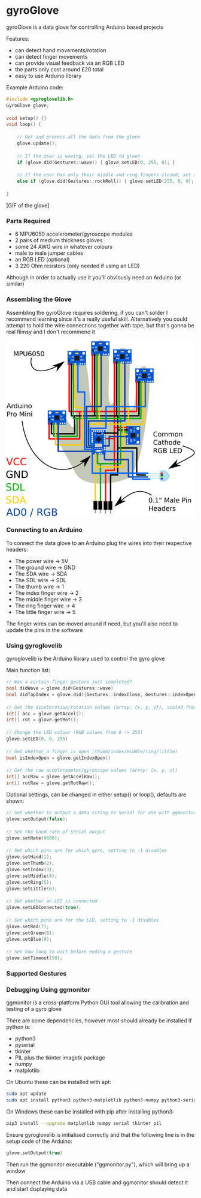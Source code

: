 # gyroGlove

gyroGlove is a data glove for controlling Arduino based projects

Features:

- can detect hand movements/rotation
- can detect finger movements
- can provide visual feedback via an RGB LED
- the parts only cost around £20 total
- easy to use Arduino library

Example Arduino code:

```c++
#include <gyroglovelib.h>
GyroGlove glove;

void setup() {}
void loop() {

    // Get and process all the data from the glove
    glove.update();

    // If the user is waving, set the LED to green
    if (glove.did(Gestures::wave)) { glove.setLED(0, 255, 0); }

    // If the user has only their middle and ring fingers closed, set to red
    else if (glove.did(Gestures::rockRoll)) { glove.setLED(255, 0, 0); }

}
```

[GIF of the glove]

### Parts Required

- 6 MPU6050 accelerometer/gyroscope modules
- 2 pairs of medium thickness gloves
- some 24 AWG wire in whatever colours
- male to male jumper cables
- an RGB LED (optional)
- 3 220 Ohm resistors (only needed if using an LED)

Although in order to actually use it you'll obviously need an Arduino (or similar)

### Assembling the Glove

Assembling the gyroGlove requires soldering, if you can't solder I recommend learning since it's a really useful skill. Alternatively you could attempt to hold the wire connections together with tape, but that's gonna be real flimsy and I don't recommend it

![Wiring guide](https://github.com/Lumorti/gyroGlove/raw/master/images/circuits.png "Wiring guide")

### Connecting to an Arduino

To connect the data glove to an Arduino plug the wires into their respective headers:

- The power wire -> 5V
- The ground wire -> GND
- The SDA wire -> SDA
- The SDL wire -> SDL
- The thumb wire -> 1
- The index finger wire -> 2
- The middle finger wire -> 3
- The ring finger wire -> 4
- The little finger wire -> 5

The finger wires can be moved around if need, but you'll also need to update the pins in the software

### Using gyroglovelib

gyroglovelib is the Arduino library used to control the gyro glove

Main function list:

```c++
// Was a certain finger gesture just completed?
bool didWave = glove.did(Gestures::wave)
bool didTapIndex = glove.did({Gestures::indexClose, Gestures::indexOpen})

// Get the acceleration/rotation values (array: {x, y, z}), scaled from 1 -> 10
int[] acc = glove.getAccel();
int[] rot = glove.getRot();

// Change the LED colour (RGB values from 0 -> 255)
glove.setLED(0, 0, 255)

// Get whether a finger is open (thumb/index/middle/ring/little)
bool isIndexOpen = glove.getIndexOpen()

// Get the raw accelerometer/gyroscope values (array: {x, y, z})
int[] accRaw = glove.getAccelRaw();
int[] rotRaw = glove.getRotRaw();
```

Optional settings, can be changed in either setup() or loop(), defaults are shown:

```c++
// Set whether to output a data string to Serial for use with ggmonitor
glove.setOutput(false);

// Set the baud rate of Serial output
glove.setRate(9600);

// Set which pins are for which gyro, setting to -1 disables
glove.setHand(1);
glove.setThumb(2);
glove.setIndex(3);
glove.setMiddle(4);
glove.setRing(5);
glove.setLittle(6);

// Set whether an LED is connected
glove.setLEDConnected(true);

// Set which pins are for the LED, setting to -1 disables
glove.setRed(7);
glove.setGreen(8);
glove.setBlue(9);

// Set how long to wait before ending a gesture
glove.setTimeout(50);
```

### Supported Gestures

### Debugging Using ggmonitor

ggmonitor is a cross-platform Python GUI tool allowing the calibration and testing of a gyro glove

There are some dependencies, however most should already be installed if python is:

- python3
- pyserial
- tkinter
- PIL plus the tkinter imagetk package
- numpy
- matplotlib

On Ubuntu these can be installed with apt:

```sh
sudo apt update
sudo apt install python3 python3-matplotlib python3-numpy python3-serial python3-tk python3-pil python3-pil.imagetk
```

On Windows these can be installed with pip after installing python3:

```sh
pip3 install --upgrade matplotlib numpy serial tkinter pil
```

Ensure gyroglovelib is initialised correctly and that the following line is in the setup code of the Arduino:

```c++
glove.setOutput(true)
```

Then run the ggmonitor executable ("ggmonitor.py"), which will bring up a window

Then connect the Arduino via a USB cable and ggmonitor should detect it and start displaying data
